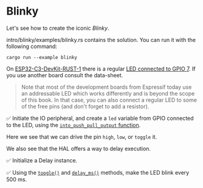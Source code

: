 # Blinky

Let's see how to create the iconic _Blinky_.

intro/blinky/examples/blinky.rs contains the solution. You can run it with the following command:

```shell
cargo run --example blinky
```

On [ESP32-C3-DevKit-RUST-1] there is a regular [LED connected to GPIO 7]. If you use another board consult the data-sheet.

> Note that most of the development boards from Espressif today use an addressable LED which works differently and is beyond the scope of this book. In that case, you can also connect a regular LED to some of the free pins (and don't forget to add a resistor).

✅ Initiate the IO peripheral, and create a `led` variable from GPIO connected to the LED, using the
[`into_push_pull_output` function][into-push-pull-output].

Here we see that we can drive the pin `high`, `low`, or `toggle` it.

We also see that the HAL offers a way to delay execution.

✅ Initialize a Delay instance.

✅ Using the [`toogle()`][toogle] and [`delay_ms()`][delay-ms] methods, make the LED blink every 500 ms.


[ESP32-C3-DevKit-RUST-1]:  https://github.com/esp-rs/esp-rust-board
[LED connected to GPIO 7]: https://github.com/esp-rs/esp-rust-board#pin-layout
[into-push-pull-output]: https://docs.rs/esp32c3-hal/latest/esp32c3_hal/gpio/struct.GpioPin.html#method.into_push_pull_output
[toogle]: https://docs.rs/esp32c3-hal/latest/esp32c3_hal/gpio/struct.GpioPin.html#method.toggle
[delay-ms]: https://docs.rs/esp32c3-hal/latest/esp32c3_hal/struct.Delay.html#method.delay_ms
